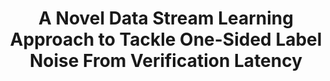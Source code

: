 ---
layout: publication
authors: 'S. L. Liyan Song, Leandro L. Minku, Xin Yao'
title: 'A Novel Data Stream Learning Approach to Tackle One-Sided Label Noise From Verification Latency'
year: '2022'
conference: 'International Joint Conference on Neural Networks'
---